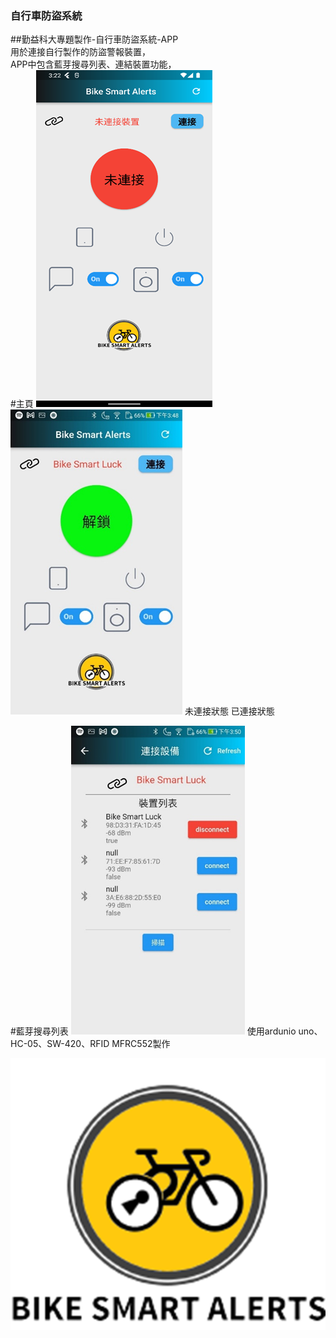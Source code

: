 ### 自行車防盜系統
##勤益科大專題製作-自行車防盜系統-APP  
用於連接自行製作的防盜警報裝置，  
APP中包含藍芽搜尋列表、連結裝置功能，  
#主頁
![alt text](/assets/image-1.png)![alt text](/assets/image-2.png)
        未連接狀態                         已連接狀態

        
#藍芽搜尋列表
![alt text](/assets/image-3.png)
使用ardunio uno、HC-05、SW-420、RFID MFRC552製作

![alt text](/assets/image.png)
